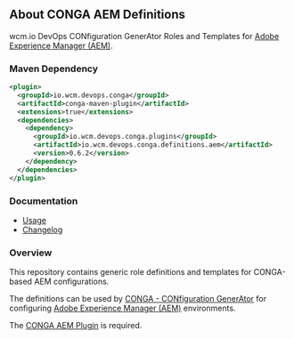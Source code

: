 ## About CONGA AEM Definitions

wcm.io DevOps CONfiguration GenerAtor Roles and Templates for [Adobe Experience Manager (AEM)][aem].


### Maven Dependency

```xml
<plugin>
  <groupId>io.wcm.devops.conga</groupId>
  <artifactId>conga-maven-plugin</artifactId>
  <extensions>true</extensions>
  <dependencies>
    <dependency>
      <groupId>io.wcm.devops.conga.plugins</groupId>
      <artifactId>io.wcm.devops.conga.definitions.aem</artifactId>
      <version>0.6.2</version>
    </dependency>
  </dependencies>
</plugin>
```

### Documentation

* [Usage][usage]
* [Changelog][changelog]


### Overview

This repository contains generic role definitions and templates for CONGA-based AEM configurations. 

The definitions can be used by [CONGA - CONfiguration GenerAtor][conga] for configuring [Adobe Experience Manager (AEM)][aem] environments.

The [CONGA AEM Plugin][conga-aem] is required.



[usage]: usage.html
[changelog]: changes-report.html
[conga]: http://devops.wcm.io/conga/
[conga-aem]: http://devops.wcm.io/conga/plugins/aem/
[aem]: http://www.adobe.com/solutions/web-experience-management.html
